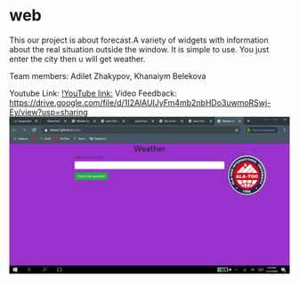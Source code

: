 # web
This our project is about forecast.A variety of widgets with information about the real situation outside the window. It is simple to use. You just enter the city then u will get weather.


Team members: Adilet Zhakypov, Khanaiym Belekova

Youtube Link:
[!YouTube link:](https://youtu.be/C_8oiDHklGU)
Video Feedback:
https://drive.google.com/file/d/1I2AlAUIJyFm4mb2nbHDo3uwmoRSwj-Ey/view?usp=sharing
![alt text](screenshots/2020-12-00.png)



